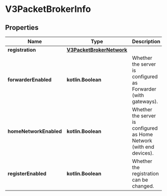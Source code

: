 
# V3PacketBrokerInfo

## Properties
Name | Type | Description | Notes
------------ | ------------- | ------------- | -------------
**registration** | [**V3PacketBrokerNetwork**](V3PacketBrokerNetwork.md) |  |  [optional]
**forwarderEnabled** | **kotlin.Boolean** | Whether the server is configured as Forwarder (with gateways). |  [optional]
**homeNetworkEnabled** | **kotlin.Boolean** | Whether the server is configured as Home Network (with end devices). |  [optional]
**registerEnabled** | **kotlin.Boolean** | Whether the registration can be changed. |  [optional]



